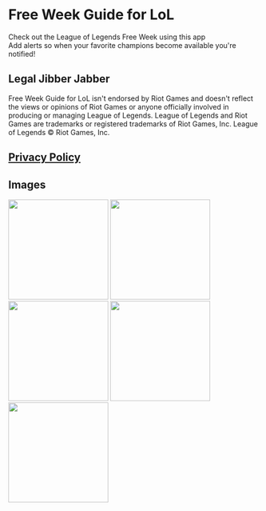 # Free Week Guide for LoL

Check out the League of Legends Free Week using this app<br>
Add alerts so when your favorite champions become available you're notified!

## Legal Jibber Jabber

Free Week Guide for LoL isn't endorsed by Riot Games and doesn't reflect the views or opinions of Riot Games or anyone officially involved in producing or managing League of Legends. League of Legends and Riot Games are trademarks or registered trademarks of Riot Games, Inc. League of Legends © Riot Games, Inc.

## [Privacy Policy](privacy_policy.md)

## Images

<img width="200px" src="http://i.imgur.com/oAMUFKW.png">
<img width="200px" src="http://i.imgur.com/D2sIPH4.png">
<img width="200px" src="http://i.imgur.com/8yBwcDw.png">
<img width="200px" src="http://i.imgur.com/jSjyQWe.png">
<img width="200px" src="http://i.imgur.com/QBKR0vJ.png">

